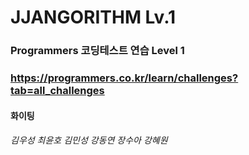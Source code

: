 # JJANGORITHM Lv.1
### Programmers 코딩테스트 연습 Level 1 
### https://programmers.co.kr/learn/challenges?tab=all_challenges

#### 화이팅
###### 김우성 최윤호 김민성 강동연 장수아 강혜원
